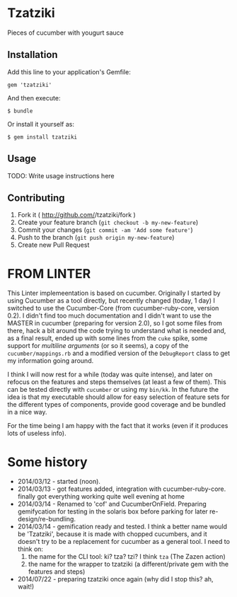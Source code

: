 # Tzatziki

Pieces of cucumber with yougurt sauce

## Installation

Add this line to your application's Gemfile:

    gem 'tzatziki'

And then execute:

    $ bundle

Or install it yourself as:

    $ gem install tzatziki

## Usage

TODO: Write usage instructions here

## Contributing

1. Fork it ( http://github.com/<my-github-username>/tzatziki/fork )
2. Create your feature branch (`git checkout -b my-new-feature`)
3. Commit your changes (`git commit -am 'Add some feature'`)
4. Push to the branch (`git push origin my-new-feature`)
5. Create new Pull Request


# FROM LINTER

This Linter implemeentation is based on cucumber. Originally I started by using Cucumber as a tool directly, but recently changed (today, 1 day) I switched to use the Cucumber-Core (from cucumber-ruby-core, version 0.2). I didn't find too much documentation and I didn't want to use the MASTER in cucumber (preparing for version 2.0), so I got some files from there, hack a bit around the code trying to understand what is needed and, as a final result, ended up with some lines from the ```cuke``` spike, some support for *multiline arguments* (or so it seems), a copy of the ```cucumber/mappings.rb``` and a modified version of the ```DebugReport``` class to get my information going around.

I think I will now rest for a while (today was quite intense), and later on refocus on the features and steps themselves (at least a few of them).
This can be tested directly with ```cucumber``` or using my ```bin/kk```. In the future the idea is that my executable should allow for easy selection of feature sets for the different types of components, provide good coverage and be bundled in a nice way.

For the time being I am happy with the fact that it works (even if it produces lots of useless info).

# Some history
* 2014/03/12 - started (noon).
* 2014/03/13 - got features added, integration with cucumber-ruby-core. finally got everything working quite well evening at home
* 2014/03/14 - Renamed to 'cof' and CucumberOnField. Preparing gemifycation for testing in the solaris box before parking for later re-design/re-bundling.
* 2014/03/14 - gemification ready and tested. I think a better name would be 'Tzatziki', because it is made with chopped cucumbers, and it doesn't try to be a replacement for cucumber as a general tool. I need to think on:
   1. the name for the CLI tool: ki? tza? tzi? I think ```tza``` (The Zazen action)
   2. the name for the wrapper to tzatziki (a different/private gem with the features and steps)
* 2014/07/22 - preparing tzatziki once again (why did I stop this? ah, wait!)

